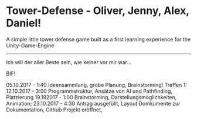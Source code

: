 # Tower-Defense - Oliver, Jenny, Alex, Daniel!

A simple little tower defense game built as a first learning experience 
for the Unity-Game-Engine

---

Ich will der aller Beste sein, wie keiner vor mir war...

BIF!


05.10.2017 - 1:40
Ideensammlung, grobe Planung, Brainstorming!
Treffen 1:
12.10.2017 - 3:00
Programmstruktur, Ansätze von AI und Pathfinding, Platzierung
19.192017 - 1:00
Brainstorming, Darstellungsmöglichkeiten, Animation;
23.10.2017 - 4:30
Antrag ausgefüllt, Layout Domkumente zur Dokumentation, Github Projekt eröffnet,

